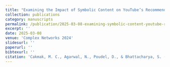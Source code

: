```yaml
---
title: "Examining the Impact of Symbolic Content on YouTube’s Recommendation System"
collection: publications
category: manuscripts
permalink: /publication/2025-03-08-examining-symbolic-content-youtube-recommendation-system
excerpt: ''
date: 2025-03-08
venue: 'Complex Networks 2024'
slidesurl: ''
paperurl: ''
bibtexurl: ''
citation: 'Cakmak, M. C., Agarwal, N., Poudel, D., & Bhattacharya, S. (2025). “Examining the Impact of Symbolic Content on YouTube’s Recommendation System.” In *Complex Networks & Their Applications XIII*, 421‑432.'
---
```

